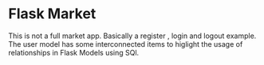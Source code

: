 # Flask Market

This is not a full market app. Basically a register , login and logout example. The user model has some interconnected items to higlight the usage of relationships in Flask Models using SQl.